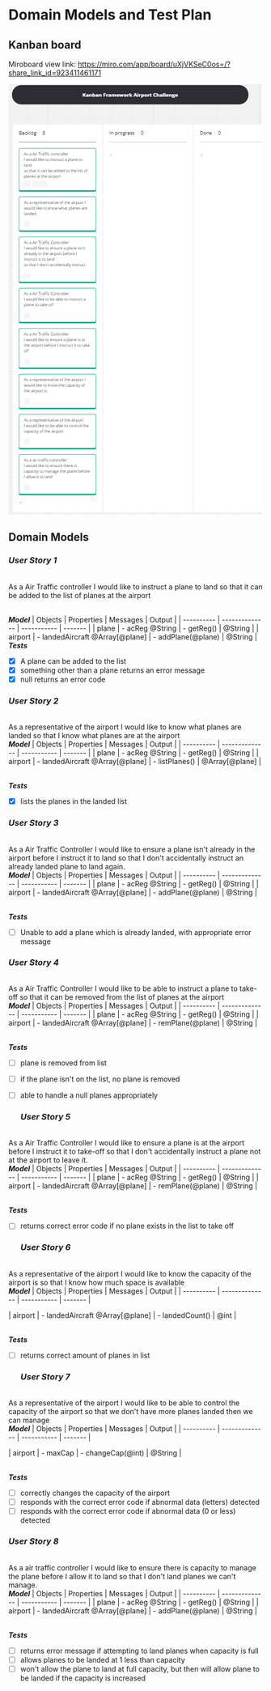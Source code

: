 # Domain Models and Test Plan

## Kanban board

Miroboard view link: https://miro.com/app/board/uXjVKSeC0os=/?share_link_id=923411461171

![Starting user stories](KanbanBoard-Start.png)

## Domain Models

### <b><i>User Story 1</i></b>
<br>As a Air Traffic controller I would like to instruct a plane to land so that it can be added to the list of planes at the airport

<br><b><i>Model</i></b>
| Objects    | Properties     | Messages    | Output  |
| ---------- | -------------- | ----------- | ------- |
| plane      | - acReg @String | - getReg() | @String | 
| airport     | - landedAircraft @Array[@plane] | - addPlane(@plane) | @String |
<br><b><i>Tests</i></b>
- [x] A plane can be added to the list
- [x] something other than a plane returns an error message
- [x] null returns an error code

### <b><i>User Story 2</i></b>
<br>As a representative of the airport I would like to know what planes are landed
so that I know what planes are at the airport
<br><b><i>Model</i></b>
| Objects    | Properties     | Messages    | Output  |
| ---------- | -------------- | ----------- | ------- |
| plane      | - acReg @String | - getReg() | @String | 
| airport     | - landedAircraft @Array[@plane] | - listPlanes() | @Array[@plane] |

<br><b><i>Tests</i></b>
- [x] lists the planes in the landed list

### <b><i>User Story 3</i></b>
<br>As a Air Traffic Controller I would like to ensure a plane isn't already in the airport before I instruct it to land so that I don't accidentally instruct an already landed plane to land again.
<br><b><i>Model</i></b>
| Objects    | Properties     | Messages    | Output  |
| ---------- | -------------- | ----------- | ------- |
| plane      | - acReg @String | - getReg() | @String | 
| airport     | - landedAircraft @Array[@plane] | - addPlane(@plane) | @String |

<br><b><i>Tests</i></b>
- [ ] Unable to add a plane which is already landed, with appropriate error message

### <b><i>User Story 4</i></b>
<br>As a Air Traffic Controller I would like to be able to instruct a plane to take-off so that it can be removed from the list of planes at the airport
<br><b><i>Model</i></b>
| Objects    | Properties     | Messages    | Output  |
| ---------- | -------------- | ----------- | ------- |
| plane      | - acReg @String | - getReg() | @String | 
| airport     | - landedAircraft @Array[@plane] | - remPlane(@plane) | @String |

<br><b><i>Tests</i></b>
- [ ] plane is removed from list
- [ ] if the plane isn't on the list, no plane is removed
- [ ] able to handle a null planes appropriately
  
  ### <b><i>User Story 5</i></b>
<br>As a Air Traffic Controller I would like to ensure a plane is at the airport before I instruct it to take-off so that I don't accidentally instruct a plane not at the airport to leave it.
<br><b><i>Model</i></b>
| Objects    | Properties     | Messages    | Output  |
| ---------- | -------------- | ----------- | ------- |
| plane      | - acReg @String | - getReg() | @String | 
| airport     | - landedAircraft @Array[@plane] | - remPlane(@plane) | @String |

<br><b><i>Tests</i></b>
- [ ] returns correct error code if no plane exists in the list to take off

  ### <b><i>User Story 6</i></b>
<br>As a representative of the airport I would like to know the capacity of the airport is so that I know how much space is available
<br><b><i>Model</i></b>
| Objects    | Properties     | Messages    | Output  |
| ---------- | -------------- | ----------- | ------- |

| airport     | - landedAircraft @Array[@plane] | - landedCount() | @int |

<br><b><i>Tests</i></b>
- [ ] returns correct amount of planes in list 

  ### <b><i>User Story 7</i></b>
<br>As a representative of the airport I would like to be able to control the capacity of the airport so that we don't have more planes landed then we can manage
<br><b><i>Model</i></b>
| Objects    | Properties     | Messages    | Output  |
| ---------- | -------------- | ----------- | ------- |
 
| airport     | - maxCap | - changeCap(@int) | @String |

<br><b><i>Tests</i></b>
- [ ] correctly changes the capacity of the airport
- [ ] responds with the correct error code if abnormal data (letters) detected
- [ ] responds with the correct error code if abnormal data (0 or less) detected

### <b><i>User Story 8</i></b>
<br>As a air traffic controller I would like to ensure there is capacity to manage the plane before I allow it to land so that I don't land planes we can't manage.
<br><b><i>Model</i></b>
| Objects    | Properties     | Messages    | Output  |
| ---------- | -------------- | ----------- | ------- |
| plane      | - acReg @String | - getReg() | @String | 
| airport     | - landedAircraft @Array[@plane] | - addPlane(@plane) | @String |

<br><b><i>Tests</i></b>
- [ ] returns error message if attempting to land planes when capacity is full
- [ ] allows planes to be landed at 1 less than capacity
- [ ] won't allow the plane to land at full capacity, but then will allow plane to be landed if the capacity is increased 

